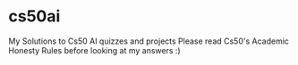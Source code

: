 # cs50ai
My Solutions to Cs50 AI quizzes and projects
Please read Cs50's Academic Honesty Rules before looking at my answers :)
